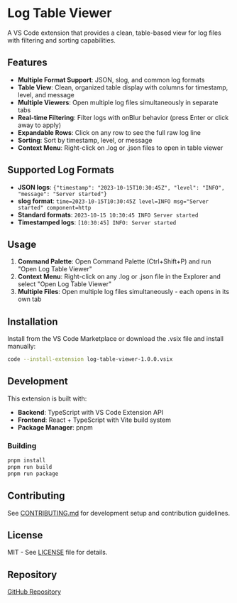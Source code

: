 # Log Table Viewer

A VS Code extension that provides a clean, table-based view for log files with filtering and sorting capabilities.

## Features

- **Multiple Format Support**: JSON, slog, and common log formats
- **Table View**: Clean, organized table display with columns for timestamp, level, and message
- **Multiple Viewers**: Open multiple log files simultaneously in separate tabs
- **Real-time Filtering**: Filter logs with onBlur behavior (press Enter or click away to apply)
- **Expandable Rows**: Click on any row to see the full raw log line
- **Sorting**: Sort by timestamp, level, or message
- **Context Menu**: Right-click on .log or .json files to open in table viewer

## Supported Log Formats

- **JSON logs**: `{"timestamp": "2023-10-15T10:30:45Z", "level": "INFO", "message": "Server started"}`
- **slog format**: `time=2023-10-15T10:30:45Z level=INFO msg="Server started" component=http`
- **Standard formats**: `2023-10-15 10:30:45 INFO Server started`
- **Timestamped logs**: `[10:30:45] INFO: Server started`

## Usage

1. **Command Palette**: Open Command Palette (Ctrl+Shift+P) and run "Open Log Table Viewer"
2. **Context Menu**: Right-click on any .log or .json file in the Explorer and select "Open Log Table Viewer"
3. **Multiple Files**: Open multiple log files simultaneously - each opens in its own tab

## Installation

Install from the VS Code Marketplace or download the .vsix file and install manually:

```bash
code --install-extension log-table-viewer-1.0.0.vsix
```

## Development

This extension is built with:
- **Backend**: TypeScript with VS Code Extension API
- **Frontend**: React + TypeScript with Vite build system
- **Package Manager**: pnpm

### Building

```bash
pnpm install
pnpm run build
pnpm run package
```

## Contributing

See [CONTRIBUTING.md](CONTRIBUTING.md) for development setup and contribution guidelines.

## License

MIT - See [LICENSE](LICENSE) file for details.

## Repository

[GitHub Repository](https://github.com/bbsify-landed/log-table-viewer)